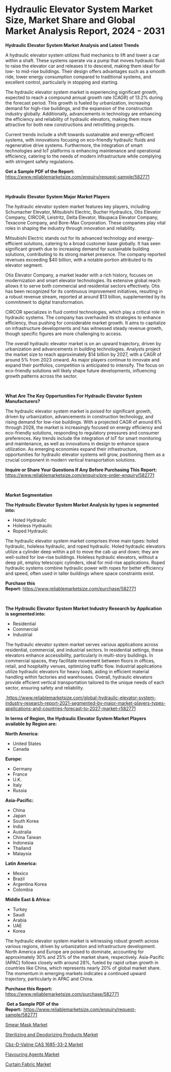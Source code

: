 <p><h1>Hydraulic Elevator System Market Size, Market Share and Global Market Analysis Report, 2024 - 2031</h1></p><p><strong>Hydraulic Elevator System Market Analysis and Latest Trends</strong></p>
<p><p>A hydraulic elevator system utilizes fluid mechanics to lift and lower a car within a shaft. These systems operate via a pump that moves hydraulic fluid to raise the elevator car and releases it to descend, making them ideal for low- to mid-rise buildings. Their design offers advantages such as a smooth ride, lower energy consumption compared to traditional systems, and excellent control, particularly in stopping and starting.</p><p>The hydraulic elevator system market is experiencing significant growth, expected to reach a compound annual growth rate (CAGR) of 13.2% during the forecast period. This growth is fueled by urbanization, increasing demand for high-rise buildings, and the expansion of the construction industry globally. Additionally, advancements in technology are enhancing the efficiency and reliability of hydraulic elevators, making them more attractive for both new constructions and retrofitting projects.</p><p>Current trends include a shift towards sustainable and energy-efficient systems, with innovations focusing on eco-friendly hydraulic fluids and regenerative drive systems. Furthermore, the integration of smart technologies and IoT platforms is enhancing maintenance and operational efficiency, catering to the needs of modern infrastructure while complying with stringent safety regulations.</p></p>
<p><strong>Get a Sample PDF of the Report:&nbsp;</strong> <a href="https://www.reliablemarketsize.com/enquiry/request-sample/582771?utm_campaign=1167&utm_medium=2&utm_source=Github&utm_content=ia&utm_term=27092024&utm_id=hydraulic-elevator-system">https://www.reliablemarketsize.com/enquiry/request-sample/582771</a></p>
<p>&nbsp;</p>
<p><strong>Hydraulic Elevator System Major Market Players</strong></p>
<p><p>The hydraulic elevator system market features key players, including Schumacher Elevator, Mitsubishi Electric, Bucher Hydraulics, Otis Elevator Company, CIRCOR, Leistritz, Delta Elevator, Waupaca Elevator Company, Texacone Company, and Bore-Max Corporation. These companies play vital roles in shaping the industry through innovation and reliability.</p><p>Mitsubishi Electric stands out for its advanced technology and energy-efficient solutions, catering to a broad customer base globally. It has seen significant growth due to increasing demand for sustainable building solutions, contributing to its strong market presence. The company reported revenues exceeding $40 billion, with a notable portion attributed to its elevator segment.</p><p>Otis Elevator Company, a market leader with a rich history, focuses on modernization and smart elevator technologies. Its extensive global reach allows it to serve both commercial and residential sectors effectively. Otis has been recognized for its continuous improvement initiatives, resulting in a robust revenue stream, reported at around $13 billion, supplemented by its commitment to digital transformation.</p><p>CIRCOR specializes in fluid control technologies, which play a critical role in hydraulic systems. The company has overhauled its strategies to enhance efficiency, thus pushing for considerable market growth. It aims to capitalize on infrastructure developments and has witnessed steady revenue growth, though specific figures are more challenging to access.</p><p>The overall hydraulic elevator market is on an upward trajectory, driven by urbanization and advancements in building technologies. Analysts project the market size to reach approximately $14 billion by 2027, with a CAGR of around 5% from 2023 onward. As major players continue to innovate and expand their portfolios, competition is anticipated to intensify. The focus on eco-friendly solutions will likely shape future developments, influencing growth patterns across the sector.</p></p>
<p>&nbsp;</p>
<p><strong>What Are The Key Opportunities For Hydraulic Elevator System Manufacturers?</strong></p>
<p><p>The hydraulic elevator system market is poised for significant growth, driven by urbanization, advancements in construction technology, and rising demand for low-rise buildings. With a projected CAGR of around 6% through 2028, the market is increasingly focused on energy efficiency and eco-friendly solutions, responding to regulatory pressures and consumer preferences. Key trends include the integration of IoT for smart monitoring and maintenance, as well as innovations in design to enhance space utilization. As emerging economies expand their infrastructure, opportunities for hydraulic elevator systems will grow, positioning them as a crucial component in modern vertical transportation solutions.</p></p>
<p><strong>Inquire or Share Your Questions If Any Before Purchasing This Report:</strong> <a href="https://www.reliablemarketsize.com/enquiry/pre-order-enquiry/582771?utm_campaign=1167&utm_medium=2&utm_source=Github&utm_content=ia&utm_term=27092024&utm_id=hydraulic-elevator-system">https://www.reliablemarketsize.com/enquiry/pre-order-enquiry/582771</a></p>
<p>&nbsp;</p>
<p><strong>Market Segmentation</strong></p>
<p><strong>The Hydraulic Elevator System Market Analysis by types is segmented into:</strong></p>
<p><ul><li>Holed Hydraulic</li><li>Holeless Hydraulic</li><li>Roped Hydraulic</li></ul></p>
<p><p>The hydraulic elevator system market comprises three main types: holed hydraulic, holeless hydraulic, and roped hydraulic. Holed hydraulic elevators utilize a cylinder deep within a pit to move the cab up and down; they are well-suited for low-rise buildings. Holeless hydraulic elevators, without a deep pit, employ telescopic cylinders, ideal for mid-rise applications. Roped hydraulic systems combine hydraulic power with ropes for better efficiency and speed, often used in taller buildings where space constraints exist.</p></p>
<p><strong>Purchase this Report:&nbsp;</strong><a href="https://www.reliablemarketsize.com/purchase/582771?utm_campaign=1167&utm_medium=2&utm_source=Github&utm_content=ia&utm_term=27092024&utm_id=hydraulic-elevator-system">https://www.reliablemarketsize.com/purchase/582771</a></p>
<p>&nbsp;</p>
<p><strong>The Hydraulic Elevator System Market Industry Research by Application is segmented into:</strong></p>
<p><ul><li>Residential</li><li>Commercial</li><li>Industrial</li></ul></p>
<p><p>The hydraulic elevator system market serves various applications across residential, commercial, and industrial sectors. In residential settings, these elevators enhance accessibility, particularly in multi-story buildings. In commercial spaces, they facilitate movement between floors in offices, retail, and hospitality venues, optimizing traffic flow. Industrial applications utilize hydraulic elevators for heavy loads, aiding in efficient material handling within factories and warehouses. Overall, hydraulic elevators provide efficient vertical transportation tailored to the unique needs of each sector, ensuring safety and reliability.</p></p>
<p><a href="https://www.reliablemarketsize.com/global-hydraulic-elevator-system-industry-research-report-2021-segmented-by-major-market-players-types-applications-and-countries-forecast-to-2027-market-r582771?utm_campaign=1167&utm_medium=2&utm_source=Github&utm_content=ia&utm_term=27092024&utm_id=hydraulic-elevator-system">&nbsp;https://www.reliablemarketsize.com/global-hydraulic-elevator-system-industry-research-report-2021-segmented-by-major-market-players-types-applications-and-countries-forecast-to-2027-market-r582771</a></p>
<p><strong>In terms of Region, the Hydraulic Elevator System Market Players available by Region are:</strong></p>
<p>
    <p> <strong> North America: </strong>
        <ul>
            <li>United States</li>
            <li>Canada</li>
        </ul>
        </p> 
    <p> <strong> Europe: </strong>
        <ul>
            <li>Germany</li>
            <li>France</li>
            <li>U.K.</li>
            <li>Italy</li>
            <li>Russia</li>
        </ul>
        </p> 
    <p> <strong> Asia-Pacific: </strong>
        <ul>
            <li>China</li>
            <li>Japan</li>
            <li>South Korea</li>
            <li>India</li>
            <li>Australia</li>
            <li>China Taiwan</li>
            <li>Indonesia</li>
            <li>Thailand</li>
            <li>Malaysia</li>
        </ul>
        </p> 
    <p> <strong> Latin America: </strong>
        <ul>
            <li>Mexico</li>
            <li>Brazil</li>
            <li>Argentina Korea</li>
            <li>Colombia</li>
        </ul>
        </p> 
    <p> <strong> Middle East & Africa: </strong>
        <ul>
            <li>Turkey</li>
            <li>Saudi</li>
            <li>Arabia</li>
            <li>UAE</li>
            <li>Korea</li>
        </ul>
    </p>
    </p>
<p><p>The hydraulic elevator system market is witnessing robust growth across various regions, driven by urbanization and infrastructure development. North America and Europe are poised to dominate, accounting for approximately 30% and 25% of the market share, respectively. Asia-Pacific (APAC) follows closely with around 28%, fueled by rapid urban growth in countries like China, which represents nearly 20% of global market share. The momentum in emerging markets indicates a continued upward trajectory, particularly in APAC and China.</p></p>
<p><strong>Purchase this Report: </strong><a href="https://www.reliablemarketsize.com/purchase/582771?utm_campaign=1167&utm_medium=2&utm_source=Github&utm_content=ia&utm_term=27092024&utm_id=hydraulic-elevator-system">https://www.reliablemarketsize.com/purchase/582771</a></p>
<p>&nbsp;<strong>Get a Sample PDF of the Report:&nbsp;&nbsp;</strong><a href="https://www.reliablemarketsize.com/enquiry/request-sample/582771?utm_campaign=1167&utm_medium=2&utm_source=Github&utm_content=ia&utm_term=27092024&utm_id=hydraulic-elevator-system">https://www.reliablemarketsize.com/enquiry/request-sample/582771</a></p>
<p><strong></strong></p>
<p><p><a href="https://issuu.com/reportprime-2/docs/smear-mask-market-size-2030.pptx_8607a8d0b12548?utm_campaign=1167&utm_medium=2&utm_source=Github&utm_content=ia&utm_term=27092024&utm_id=hydraulic-elevator-system">Smear Mask Market</a></p><p><a href="https://issuu.com/reportprime-2/docs/sterilizing-and-deodorizing-product_2537207bc0a28a?utm_campaign=1167&utm_medium=2&utm_source=Github&utm_content=ia&utm_term=27092024&utm_id=hydraulic-elevator-system">Sterilizing and Deodorizing Products Market</a></p><p><a href="https://github.com/AdeaOsmani695/Market-Research-Report-List-1/blob/main/cbz-d-valine-cas-1685-33-2-market.md?utm_campaign=1167&utm_medium=2&utm_source=Github&utm_content=ia&utm_term=27092024&utm_id=hydraulic-elevator-system">Cbz-D-Valine CAS 1685-33-2 Market</a></p><p><a href="https://www.linkedin.com/pulse/how-flavouring-agents-market-evolve-growth-analysis-year-2024-zqorc?utm_campaign=1167&utm_medium=2&utm_source=Github&utm_content=ia&utm_term=27092024&utm_id=hydraulic-elevator-system">Flavouring Agents Market</a></p><p><a href="https://github.com/mabutironaldo/Market-Research-Report-List-6/blob/main/curtain-fabric-market.md?utm_campaign=1167&utm_medium=2&utm_source=Github&utm_content=ia&utm_term=27092024&utm_id=hydraulic-elevator-system">Curtain Fabric Market</a></p></p>
